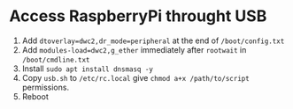# Access RaspberryPi throught USB 

1. Add ```dtoverlay=dwc2,dr_mode=peripheral``` at the end of ```/boot/config.txt```
2. Add ```modules-load=dwc2,g_ether``` immediately after ```rootwait``` in ```/boot/cmdline.txt```
3. Install ```sudo apt install dnsmasq -y```
4. Copy ```usb.sh``` to ```/etc/rc.local``` give ```chmod a+x /path/to/script``` permissions. 
5. Reboot